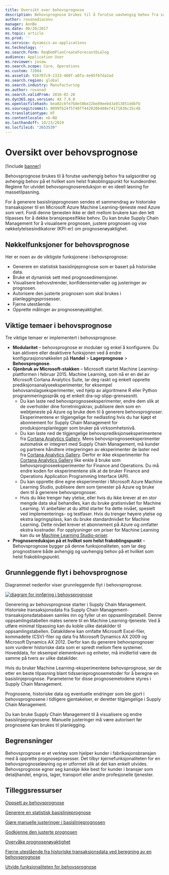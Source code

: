 ```yaml
---
title: Oversikt over behovsprognose
description: Behovsprognose brukes til å forutse uavhengig behov fra salgsordrer og avhengig behov på et hvilket som helst frakoblingspunkt for kundeordrer. Reglene for utvidet behovsprognosereduksjon er en ideell løsning for massetilpasning.
author: roxanadiaconu
manager: AnnBe
ms.date: 06/20/2017
ms.topic: article
ms.prod: ''
ms.service: dynamics-ax-applications
ms.technology: ''
ms.search.form: ReqDemPlanCreateForecastDialog
audience: Application User
ms.reviewer: josaw
ms.search.scope: Core, Operations
ms.custom: 72004
ms.assetid: 916707c9-1333-460f-a0fa-4e95f6fda2ad
ms.search.region: global
ms.search.industry: Manufacturing
ms.author: roxanad
ms.search.validFrom: 2016-02-28
ms.dyn365.ops.version: AX 7.0.0
ms.openlocfilehash: bea02c6fe7b8e50be22be89eeb43a913851ddbfb
ms.sourcegitcommit: 0099fb24f5f40ff442020b488ef4171836c35c48
ms.translationtype: HT
ms.contentlocale: nb-NO
ms.lasthandoff: 10/23/2019
ms.locfileid: "2653539"
---
```

# <a name="demand-forecasting-overview"></a>Oversikt over behovsprognose

[!include [banner](../includes/banner.md)]

Behovsprognose brukes til å forutse uavhengig behov fra salgsordrer og avhengig behov på et hvilket som helst frakoblingspunkt for kundeordrer. Reglene for utvidet behovsprognosereduksjon er en ideell løsning for massetilpasning.

For å generere basislinjeprognosen sendes et sammendrag av historiske transaksjoner til en Microsoft Azure Machine Learning-tjeneste med Azure som vert. Fordi denne tjenesten ikke er delt mellom brukere kan den lett tilpasses for å dekke bransjespesifikke behov. Du kan bruke Supply Chain Management for å visualisere prognosen, justere prognosen og vise nøkkelytelsesindikatorer (KPI-er) om prognosenøyaktighet.

## <a name="key-features-of-demand-forecasting"></a>Nøkkelfunksjoner for behovsprognose
Her er noen av de viktigste funksjonene i behovsprognose:

-   Generere en statistisk basislinjeprognose som er basert på historiske data.
-   Bruke et dynamisk sett med prognosedimensjoner.
-   Visualisere behovstrender, konfidensintervaller og justeringer av prognosen.
-   Autorisere den justerte prognosen som skal brukes i planleggingsprosesser.
-   Fjerne utestående.
-   Opprette målinger av prognosenøyaktighet.

## <a name="major-themes-in-demand-forecasting"></a>Viktige temaer i behovsprognose
Tre viktige temaer er implementert i behovsprognose:

-   **Modularitet** – behovsprognose er modulær og enkel å konfigurere. Du kan aktivere eller deaktivere funksjonen ved å endre konfigurasjonsnøkkelen på **Handel** &gt; **Lagerprognose** &gt; **Behovsprognose**.
-   **Gjenbruk av Microsoft-stakken** – Microsoft startet Machine Learning-plattformen i februar 2015. Machine Learning, som nå er en del av Microsoft Cortana Analytics Suite, lar deg raskt og enkelt opprette prediksjonsanalyseeksperimenter, for eksempel behovsanslagseksperimenter, ved hjelp av algoritmene R eller Python programmeringsspråk og et enkelt dra-og-slipp-grensesnitt.
    -   Du kan laste ned behovsprognoseeksperimenter, endre dem slik at de overholder dine forretningskrav, publisere dem som en webtjeneste på Azure og bruke dem til å generere behovsprognoser. Eksperimentene er tilgjengelige for nedlasting hvis du har kjøpt et abonnement for Supply Chain Management for produksjonsplanlegger som bruker på virksomhetsnivå.
    -   Du kan laste ned de tilgjengelige behovsprediksjonseksperimentene fra [Cortana Analytics Gallery](https://gallery.cortanaanalytics.com/). Mens behovsprognoseeksperimenter automatisk er integrert med Supply Chain Management, må kunder og partnere håndtere integreringen av eksperimenter de laster ned fra [Cortana Analytics Gallery](https://gallery.cortanaanalytics.com/). Derfor er ikke eksperimenter fra [Cortana Analytics Gallery](https://gallery.cortanaanalytics.com/) like enkle å bruke som behovsprognoseeksperimenter for Finance and Operations. Du må endre koden for eksperimentene slik at de bruker Finance and Operations Application Programming Interface (API).
    -   Du kan opprette dine egne eksperimenter i Microsoft Azure Machine Learning Studio, publisere dem som tjenester på Azure og bruke dem til å generere behovsprognoser.
    -   Hvis du ikke trenger høy ytelse, eller hvis du ikke krever at en stor mengde data skal behandles, kan du bruke gratisnivået for Machine Learning. Vi anbefaler at du alltid starter fra dette nivået, spesielt ved implementerings- og testfaser. Hvis du trenger høyere ytelse og ekstra lagringsplass, kan du bruke standardnivået for Machine Learning. Dette nivået krever et abonnement på Azure og omfatter ekstra kostnader. For opplysninger om priser for Machine Learning kan du se [Machine Learning Studio-priser](https://aka.ms/machine-learning-price-info).
-   **Prognosereduksjon på et hvilket som helst frakoblingspunkt** – Behovsprognose bygger på denne funksjonaliteten, som lar deg prognostisere både avhengig og uavhengig behov på et hvilket som helst frakoblingspunkt.

## <a name="basic-flow-in-demand-forecasting"></a>Grunnleggende flyt i behovsprognose
Diagrammet nedenfor viser grunnleggende flyt i behovsprognose. 

[![diagram for innføring i behovsprognose](./media/demand-forecasting-introduction.png)](./media/demand-forecasting-introduction.png)

Generering av behovsprognose starter i Supply Chain Management. Historiske transaksjonsdata fra Supply Chain Management-transaksjonsdatabasen samles inn og fyller ut en oppsamlingstabell. Denne oppsamlingstabellen mates senere til en Machine Learning-tjeneste. Ved å utføre minimal tilpassing kan du koble ulike datakilder til oppsamlingstabellen. Datakildene kan omfatte Microsoft Excel-filer, kommadelte (CSV)-filer og data fra Microsoft Dynamics AX 2009 og Microsoft Dynamics AX 2012. Derfor kan du generere behovsprognoser som vurderer historiske data som er spredt mellom flere systemer. Hoveddata, for eksempel elementnavn og enheter, må imidlertid være de samme på tvers av ulike datakilder.

Hvis du bruker Machine Learning-eksperimentene behovsprognose, ser de etter en beste tilpasning blant tidsserieprognosemetoder for å beregne en basislinjeprognose. Parameterne for disse prognosemetodene styres i Supply Chain Management. 

Prognosene, historiske data og eventuelle endringer som ble gjort i behovsprognosene i tidligere gjentakelser, er deretter tilgjengelige i Supply Chain Management. 

Du kan bruke Supply Chain Management til å visualisere og endre basislinjeprognosene. Manuelle justeringer må være autorisert før prognosene kan brukes til planlegging.

## <a name="limitations"></a>Begrensninger
Behovsprognose er et verktøy som hjelper kunder i fabrikasjonsbransjen med å opprette prognoseprosesser. Det tilbyr kjernefunksjonaliteten for en behovsprognoseløsning og er utformet slik at det kan enkelt utvides. Behovsprognose egner seg kanskje ikke best for kunder i bransjer som detaljhandel, engros, lager, transport eller andre profesjonelle tjenester.

<a name="additional-resources"></a>Tilleggsressurser
--------

[Oppsett av behovsprognose](demand-forecasting-setup.md)

[Generere en statistisk basislinjeprognose](generate-statistical-baseline-forecast.md)

[Gjøre manuelle justeringer i basislinjeprognosen](manual-adjustments-baseline-forecast.md)

[Godkjenne den justerte prognosen](authorize-adjusted-forecast.md)

[Overvåke prognosenøyaktighet](monitor-forecast-accuracy.md)

[Fjerne utestående fra historiske transaksjonsdata ved beregning av en behovsprognose](remove-historical-outliers-calculating-demand-forecast.md)

[Utvide funksjonaliteten for behovsprognose](https://www.youtube.com/watch?v=4OIKIXLiNjI&feature=youtu.be)



